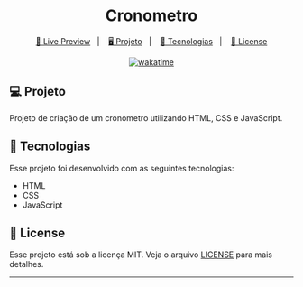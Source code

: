 <h1 align="center">
  Cronometro
</h1>

<p align="center">
  <a href="https://brunodorea.github.io/Timer/">🔗 Live Preview</a>&nbsp;&nbsp;&nbsp;|&nbsp;&nbsp;&nbsp;
  <a href="#-projeto">🖥️ Projeto</a>&nbsp;&nbsp;&nbsp;|&nbsp;&nbsp;&nbsp;
  <a href="#-tecnologias">🚀 Tecnologias</a>&nbsp;&nbsp;&nbsp;|&nbsp;&nbsp;&nbsp;
  <a href="#-license">📝 License</a>
</p>

<p align="center">
<a href="https://wakatime.com/badge/user/68660678-6b86-4b78-98df-f5f41a37e1bc/project/d7c937be-40d0-4806-b187-5c355356b620"><img src="https://wakatime.com/badge/user/68660678-6b86-4b78-98df-f5f41a37e1bc/project/d7c937be-40d0-4806-b187-5c355356b620.svg" alt="wakatime"></a>
</p>

## 💻 Projeto

Projeto de criação de um cronometro utilizando HTML, CSS e JavaScript.

## 🚀 Tecnologias

Esse projeto foi desenvolvido com as seguintes tecnologias:

- HTML
- CSS
- JavaScript

## 📝 License

Esse projeto está sob a licença MIT. Veja o arquivo [LICENSE](LICENSE) para mais detalhes.

---
